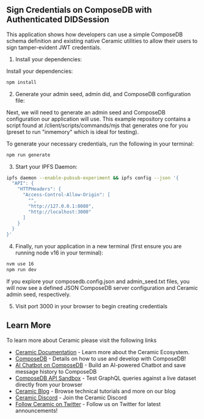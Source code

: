## Sign Credentials on ComposeDB with Authenticated DIDSession

This application shows how developers can use a simple ComposeDB schema definition and existing native Ceramic utilities to allow their users to sign tamper-evident JWT credentials.

1. Install your dependencies:

Install your dependencies:

```bash
npm install
```

2. Generate your admin seed, admin did, and ComposeDB configuration file:

Next, we will need to generate an admin seed and ComposeDB configuration our application will use. This example repository contains a script found at /client/scripts/commands/mjs that generates one for you (preset to run "inmemory" which is ideal for testing).

To generate your necessary credentials, run the following in your terminal:

```bash
npm run generate
```

3. Start your IPFS Daemon: 

```bash
ipfs daemon --enable-pubsub-experiment && ipfs config --json '{
  "API": {
    "HTTPHeaders": {
      "Access-Control-Allow-Origin": [
        "",
        "http://127.0.0.1:8080",
        "http://localhost:3000"
      ]
    }
  }
}'
```

4. Finally, run your application in a new terminal (first ensure you are running node v16 in your terminal):

```bash
nvm use 16
npm run dev
```

If you explore your composedb.config.json and admin_seed.txt files, you will now see a defined JSON ComposeDB server configuration and Ceramic admin seed, respectively.

5. Visit port 3000 in your browser to begin creating credentials

## Learn More

To learn more about Ceramic please visit the following links

- [Ceramic Documentation](https://developers.ceramic.network/learn/welcome/) - Learn more about the Ceramic Ecosystem.
- [ComposeDB](https://composedb.js.org/) - Details on how to use and develop with ComposeDB!
- [AI Chatbot on ComposeDB](https://learnweb3.io/lessons/build-an-ai-chatbot-on-compose-db-and-the-ceramic-network) - Build an AI-powered Chatbot and save message history to ComposeDB
- [ComposeDB API Sandbox](https://developers.ceramic.network/sandbox) - Test GraphQL queries against a live dataset directly from your browser
- [Ceramic Blog](https://blog.ceramic.network/) - Browse technical tutorials and more on our blog
- [Ceramic Discord](https://discord.com/invite/ceramic) - Join the Ceramic Discord
- [Follow Ceramic on Twitter](https://twitter.com/ceramicnetwork) - Follow us on Twitter for latest announcements!